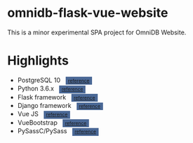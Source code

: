 # omnidb-flask-vue-website

This is a minor experimental SPA project for OmniDB Website.


# Highlights
- PostgreSQL 10 <a href='https://www.postgresql.org/' style='display: inline-block; padding: 0.15rem 0.35rem; margin-left: 0.5rem; background-color: rgb(74, 104, 150); font-size: 0.67rem;'>reference</a>
- Python 3.6.x <a href='https://www.python.org/' style='display: inline-block; padding: 0.15rem 0.35rem; margin-left: 0.5rem; background-color: rgb(74, 104, 150); font-size: 0.67rem;'>reference</a>
- Flask framework <a href='http://flask.pocoo.org/' style='display: inline-block; padding: 0.15rem 0.35rem; margin-left: 0.5rem; background-color: rgb(74, 104, 150); font-size: 0.67rem;'>reference</a>
- Django framework <a href='https://www.djangoproject.com/' style='display: inline-block; padding: 0.15rem 0.35rem; margin-left: 0.5rem; background-color: rgb(74, 104, 150); font-size: 0.67rem;'>reference</a>
- Vue JS <a href='https://vuejs.org/' style='display: inline-block; padding: 0.15rem 0.35rem; margin-left: 0.5rem; background-color: rgb(74, 104, 150); font-size: 0.67rem;'>reference</a>
- VueBootstrap <a href='https://bootstrap-vue.js.org/' style='display: inline-block; padding: 0.15rem 0.35rem; margin-left: 0.5rem; background-color: rgb(74, 104, 150); font-size: 0.67rem;'>reference</a>
- PySassC/PySass <a href='https://pypi.org/project/pysass/' style='display: inline-block; padding: 0.15rem 0.35rem; margin-left: 0.5rem; background-color: rgb(74, 104, 150); font-size: 0.67rem;'>reference</a>
